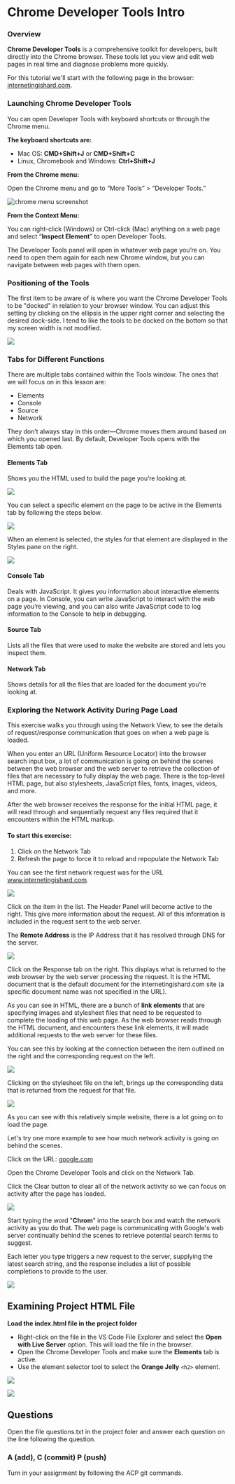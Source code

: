 
# Chrome Developer Tools Intro

### **Overview**

**Chrome Developer Tools** is a comprehensive toolkit for developers, built directly into the Chrome browser. These tools let you view and edit web pages in real time and diagnose problems more quickly.

For this tutorial we'll start with the following page in the browser: [internetingishard.com](https://www.internetingishard.com/).

### Launching Chrome Developer Tools

You can open Developer Tools with keyboard shortcuts or through the Chrome menu.

**The keyboard shortcuts are:**

* Mac OS: **CMD+Shift+J** or **CMD+Shift+C**
* Linux, Chromebook and Windows: **Ctrl+Shift+J**

**From the Chrome menu:**

Open the Chrome menu and go to “More Tools” &gt; “Developer Tools.”

![chrome menu screenshot](https://nira.com/wp-content/uploads/2020/03/Screen-Shot-2020-03-06-at-4.30.31-PM.png)

**From the Context Menu:**

You can right-click (Windows) or Ctrl-click (Mac) anything on a web page and select “**Inspect Element**” to open Developer Tools.

The Developer Tools panel will open in whatever web page you’re on. You need to open them again for each new Chrome window, but you can navigate between web pages with them open.

### Positioning of the Tools

The first item to be aware of is where you want the Chrome Developer Tools to be "docked" in relation to your browser window. You can adjust this setting by clicking on the ellipsis in the upper right corner and selecting the desired dock-side.  I tend to like the tools to be docked on the bottom so that my screen width is not modified.

![](https://raw.githubusercontent.com/hoc-labs/images/main/chrome-dev-tools-1.png)

### Tabs for Different Functions

There are multiple tabs contained within the Tools window. The ones that we will focus on in this lesson are:

* Elements
* Console
* Source
* Network

They don’t always stay in this order—Chrome moves them around based on which you opened last. By default, Developer Tools opens with the Elements tab open.

#### Elements Tab

Shows you the HTML used to build the page you’re looking at.

![](https://raw.githubusercontent.com/hoc-labs/images/main/chrome-dev-tools-2.png)



You can select a specific element on the page to be active in the Elements tab by following the steps below.

![](https://raw.githubusercontent.com/hoc-labs/images/main/chrom-dev-tools-3.png)

When an element is selected, the styles for that element are displayed in the Styles pane on the right.

![](https://raw.githubusercontent.com/hoc-labs/images/main/chrome-dev-tools-4.png)



#### Console Tab

Deals with JavaScript. It gives you information about interactive elements on a page. In Console, you can write JavaScript to interact with the web page you’re viewing, and you can also write JavaScript code to log information to the Console to help in debugging.

#### Source Tab

Lists all the files that were used to make the website are stored and lets you inspect them.

#### Network Tab

Shows details for all the files that are loaded for the document you’re looking at.

### 

### Exploring the Network Activity During Page Load

This exercise walks you through using the Network View, to see the details of request/response communication that goes on when a web page is loaded.

When you enter an URL (Uniform Resource Locator) into the browser search input box, a lot of communication is going on behind the scenes between the web browser and the web server to retrieve the collection of files that are necessary to fully display the web page. There is the top-level HTML page, but also stylesheets, JavaScript files, fonts, images, videos, and more.

After the web browser receives the response for the initial HTML page, it will read through and sequentially request any files required that it encounters within the HTML markup.

#### To start this exercise:

1. Click on the Network Tab
2. Refresh the page to force it to reload and repopulate the Network Tab

You can see the first network request was for the URL www.internetingishard.com.

![](https://raw.githubusercontent.com/hoc-labs/images/main/chrome-dev-tools-5.png)



Click on the item in the list. The Header Panel will become active to the right. This give more information about the request. All of this information is included in the request sent to the web server.

 The **Remote Address** is the IP Address that it has resolved through DNS for the server.

![](https://raw.githubusercontent.com/hoc-labs/images/main/chrome-dev-tools-6.png)



Click on the Response tab on the right. This displays what is returned to the web browser by the web server processing the request. It is the HTML document that is the default document for the internetingishard.com site (a specific document name was not specified in the URL).

As you can see in HTML, there are a bunch of **link elements** that are specifying images and stylesheet files that need to be requested to complete the loading of this web page. As the web browser reads through the HTML document, and encounters these link elements, it will made additional requests to the web server for these files.

You can see this by looking at the connection between the item outlined on the right and the corresponding request on the left.

![](https://raw.githubusercontent.com/hoc-labs/images/main/chrome-dev-tools-7.png)

Clicking on the stylesheet file on the left, brings up the corresponding data that is returned from the request for that file.

![](https://raw.githubusercontent.com/hoc-labs/images/main/chrome-dev-tools-8.png)

As you can see with this relatively simple website, there is a lot going on to load the page.

Let's try one more example to see how much network activity is going on behind the scenes.

Click on the URL: [google.com](http://www.google.com)

Open the Chrome Developer Tools and click on the Network Tab.

Click the Clear button to clear all of the network activity so we can focus on activity after the page has loaded.

![](https://raw.githubusercontent.com/hoc-labs/images/main/chrome-dev-tools-9.png)

Start typing the word "**Chrom**" into the search box and watch the network activity as you do that. The web page is communicating with Google's web server continually behind the scenes to retrieve potential search terms to suggest. 

Each letter you type triggers a new request to the server, supplying the latest search string, and the response includes a list of possible completions to provide to the user.

![](https://raw.githubusercontent.com/hoc-labs/images/main/chrome-dev-tools-10.png)


## Examining Project HTML File

**Load the index.html file in the project folder**
* Right-click on the file in the VS Code File Explorer and select the **Open with Live Server** option. This will load the file in the browser.
* Open the Chrome Developer Tools and make sure the **Elements** tab is active.
* Use the element selector tool to select the **Orange Jelly**  `<h2>` element.

![](https://raw.githubusercontent.com/hoc-labs/images/main/chrome-dev-tools-element-selector.png)

![](https://raw.githubusercontent.com/hoc-labs/images/main/chrome-dev-tools-10.png)


## Questions
Open the file questions.txt in the project foler and answer each question on the line following the question.

### A (add), C (commit) P (push)
Turn in your assignment by following the ACP git commands.
